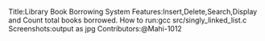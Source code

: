 Title:Library Book Borrowing System Features:Insert,Delete,Search,Display and Count total books borrowed.
How to run:gcc src/singly_linked_list.c 
Screenshots:output as jpg Contributors:@Mahi-1012
